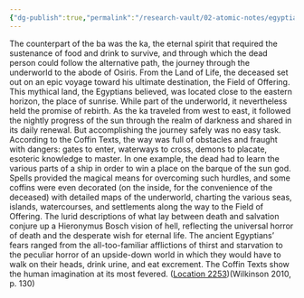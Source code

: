 ```yaml
---
{"dg-publish":true,"permalink":"/research-vault/02-atomic-notes/egyptian-underworld-the-coffin-texts-and-mythical-geography-requiring-ship-journeys/"}
---
```


The counterpart of the ba was the ka, the eternal spirit that required the sustenance of food and drink to survive, and through which the dead person could follow the alternative path, the journey through the underworld to the abode of Osiris. From the Land of Life, the deceased set out on an epic voyage toward his ultimate destination, the Field of Offering. This mythical land, the Egyptians believed, was located close to the eastern horizon, the place of sunrise. While part of the underworld, it nevertheless held the promise of rebirth. As the ka traveled from west to east, it followed the nightly progress of the sun through the realm of darkness and shared in its daily renewal. But accomplishing the journey safely was no easy task. According to the Coffin Texts, the way was full of obstacles and fraught with dangers: gates to enter, waterways to cross, demons to placate, esoteric knowledge to master. In one example, the dead had to learn the various parts of a ship in order to win a place on the barque of the sun god. Spells provided the magical means for overcoming such hurdles, and some coffins were even decorated (on the inside, for the convenience of the deceased) with detailed maps of the underworld, charting the various seas, islands, watercourses, and settlements along the way to the Field of Offering. The lurid descriptions of what lay between death and salvation conjure up a Hieronymus Bosch vision of hell, reflecting the universal horror of death and the desperate wish for eternal life. The ancient Egyptians’ fears ranged from the all-too-familiar afflictions of thirst and starvation to the peculiar horror of an upside-down world in which they would have to walk on their heads, drink urine, and eat excrement. The Coffin Texts show the human imagination at its most fevered. ([Location 2253](https://readwise.io/to_kindle?action=open&asin=B004FGMZAI&location=2253))(Wilkinson 2010, p. 130)